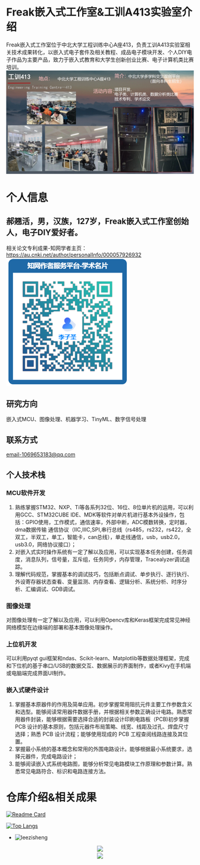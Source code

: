 # Freak嵌入式工作室&工训A413实验室介绍
  Freak嵌入式工作室位于中北大学工程训练中心A座413，负责工训A413实验室相关技术成果转化，以嵌入式电子套件及相关教程、成品电子模块开发、个人DIY电子作品为主要产品，致力于嵌入式教育和大学生创新创业比赛、电子计算机类比赛培训。
![实验室概览](https://github.com/leezisheng/leezisheng/blob/main/111.png)
# 个人信息
## 郝翘活，男，汉族，127岁，Freak嵌入式工作室创始人，电子DIY爱好者。
  相关论文专利成果-知网学者主页：https://au.cnki.net/author/personalInfo/000057926932
![相关论文专利成果](https://github.com/leezisheng/leezisheng/blob/main/6c2cb8b88dd6c158fcfbca3181094fa.png)
## 研究方向
  嵌入式MCU、图像处理、机器学习、TinyML、数字信号处理
## 联系方式
  email-1069653183@qq.com
## 个人技术栈
### MCU软件开发
  1. 熟练掌握STM32、NXP、Ti等各系列32位、16位、8位单片机的运用，可以利用GCC、STM32CUBE IDE、MDK等软件对单片机进行基本外设操作，包括：GPIO使用，工作模式，通信速率，外部中断，ADC模数转换，定时器，dma数据传输 通信协议（IIC,IIIC,SPI,串行总线（rs485，rs232，rs422，全双工，半双工，单工，智能卡，can总线），单走线通信，usb，usb2.0，usb3.0，网络协议接口）；
  2. 对嵌入式实时操作系统有一定了解以及应用，可以实现基本任务创建，任务调度，消息队列，信号量，互斥组，任务同步，内存管理，Tracealyzer调试追踪。
  3. 理解代码规范，掌握基本的调试技巧，包括断点调试、单步执行、逐行执行、外设寄存器状态查看、变量监测、内存查看、逻辑分析、系统分析、时序分析、汇编调试、GDB调试。
### 图像处理
  对图像处理有一定了解以及应用，可以利用Opencv库和Keras框架完成常见神经网络模型在边缘端的部署和基本图像处理操作。 
### 上位机开发
  可以利用pyqt gui框架和ndas、Scikit-learn、Matplotlib等数据处理框架，完成和下位机的基于串口/USB的数据交互、数据展示的界面制作，或者Kivy在手机端或电脑端完成界面UI制作。 
### 嵌入式硬件设计
  1. 掌握基本原器件的作用及简单应用。初步掌握常用阻抗元件主要工作参数含义和选型。能够阅读常用器件数据手册，并根据相关参数正确设计电路。熟悉常用器件封装，能够根据需要选择合适的封装设计印刷电路板（PCB)初步掌握 PCB 设计的基本原则，包括元器件布局策略、线宽、线距及过孔、焊盘尺寸选择；熟悉 PCB 设计流程；能够使用现成的 PCB 工程查阅线路连接及其位置。
  2. 掌握最小系统的基本概念和常用的外围电路设计。能够根据最小系统要求，选择元器件，完成电路设计；
  3. 能够阅读嵌入式系统电路图，能够分析常见电路模块工作原理和参数计算。熟悉常见电路符合、标识和电路连接方法。
# 仓库介绍&相关成果


[![Readme Card](https://github-readme-stats.vercel.app/api?username=leezisheng&show_icons=true&title_color=ffffff&icon_color=bb2acf&text_color=daf7dc&bg_color=151515)](https://github.com/anuraghazra/github-readme-stats)

[![Top Langs](https://github-readme-stats.vercel.app/api/top-langs/?username=leezisheng&layout=compact&exclude_repo=leezisheng.github.io&title_color=ffffff&icon_color=bb2acf&text_color=daf7dc&bg_color=151515)](https://github.com/anuraghazra/github-readme-stats)
+ ![leezisheng](https://komarev.com/ghpvc/?username=leezisheng)
<div align="center"> <img src="https://github-readme-streak-stats.herokuapp.com/?user=leezisheng" /> </div>
<div align="center"> <img src="https://github-readme-activity-graph.vercel.app/graph?username=leezisheng&theme=xcode" /> </div>


